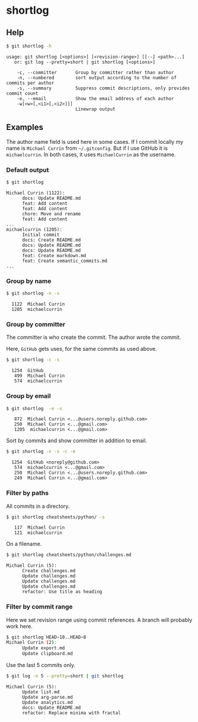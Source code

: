 # shortlog


## Help

```sh
$ git shortlog -h
```
```
usage: git shortlog [<options>] [<revision-range>] [[--] <path>...]
   or: git log --pretty=short | git shortlog [<options>]

    -c, --committer       Group by committer rather than author
    -n, --numbered        sort output according to the number of commits per author
    -s, --summary         Suppress commit descriptions, only provides commit count
    -e, --email           Show the email address of each author
    -w[<w>[,<i1>[,<i2>]]]
                          Linewrap output
```


## Examples

The author name field is used here in some cases. If I commit locally my name is `Michael Currin` from `~/.gitconfig`. But if I use GitHub it is `michaelcurrin`. In both cases, it uses `MichaelCurrin` as the username.


### Default output

```sh
$ git shortlog
```
```
Michael Currin (1122):
      docs: Update README.md
      feat: Add content
      feat: Add content
      chore: Move and rename
      feat: Add content
...
michaelcurrin (1205):
      Initial commit
      docs: Create README.md
      docs: Update README.md
      docs: Update README.md
      feat: Create markdown.md
      feat: Create semantic_commits.md
...
```


### Group by name

```sh
$ git shortlog -n -s
```
```
  1122  Michael Currin
  1205  michaelcurrin
```

### Group by committer

The committer is who create the commit. The author wrote the commit.

Here, `GitHub` gets uses, for the same commits as used above.

```sh
$ git shortlog -c -s
```
```
  1254  GitHub
   499  Michael Currin
   574  michaelcurrin
```

### Group by email

```sh
$ git shortlog  -e -s
```
```
   872  Michael Currin <...@users.noreply.github.com>
   250  Michael Currin <...@gmail.com>
   1205  michaelcurrin <...@gmail.com>
```

Sort by commits and show committer in addition to email.

```sh
$ git shortlog -n -s -c -e
```
```
  1254  GitHub <noreply@github.com>
   574  michaelcurrin <...@gmail.com>
   250  Michael Currin <...@users.noreply.github.com>
   249  Michael Currin <...@gmail.com>
```

### Filter by paths

All commits in a directory.

```sh
$ git shortlog cheatsheets/python/ -s
```
```
   117  Michael Currin
   121  michaelcurrin
```

On a filename.

```sh
$ git shortlog cheatsheets/python/challenges.md
```
```
Michael Currin (5):
      Create challenges.md
      Update challenges.md
      Update challenges.md
      Update challenges.md
      refactor: Use title as heading
```

### Filter by commit range

Here we set revision range using commit references. A branch will probably work here.

```sh
$ git shortlog HEAD~10..HEAD~8
Michael Currin (2):
      Update export.md
      Update clipboard.md
```

Use the last 5 commits only.

```sh
$ git log -n 5 --pretty=short | git shortlog
```

```
Michael Currin (5):
      Update list.md
      Update arg-parse.md
      Update analytics.md
      docs: Update README.md
      refactor: Replace minima with fractal
```
